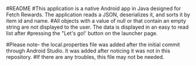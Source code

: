 #README
#This application is a native Android app in Java designed for Fetch Rewards. The application reads a JSON, deserializes it, and sorts it by item id and name. 
#All objects with a value of null or that contain an empty string are not displayed to the user. The data is displayed in an easy to read list after
#pressing the "Let's go!' button on the launcher page.

#Please note- the local.properties file was added after the initial commit through Android Studio. It was added after noticing it was not in this repository. 
#If there are any troubles, this file may not be needed.
